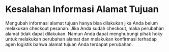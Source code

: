 # Kesalahan Informasi Alamat Tujuan

Mengubah informasi alamat tujuan hanya bisa dilakukan jika Anda belum melakukan checkout pesanan. Jika Anda sudah checkout, maka perubahan alamat tidak dapat dilakukan. Namun Anda dapat menghubungi pihak hoky untuk melakukan perubahan alamat dan melakukan konfirmasi terhadap agen logistik bahwa alamat tujuan Anda terdapat perubahan.

